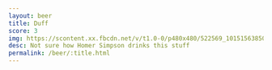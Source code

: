 ```yaml
---
layout: beer
title: Duff
score: 3
img: https://scontent.xx.fbcdn.net/v/t1.0-0/p480x480/522569_10151563850998745_438604131_n.jpg?oh=4e7ae8c247b47a8c15373ef57f5a03b4&oe=58CC68DA
desc: Not sure how Homer Simpson drinks this stuff
permalink: /beer/:title.html
---
```

